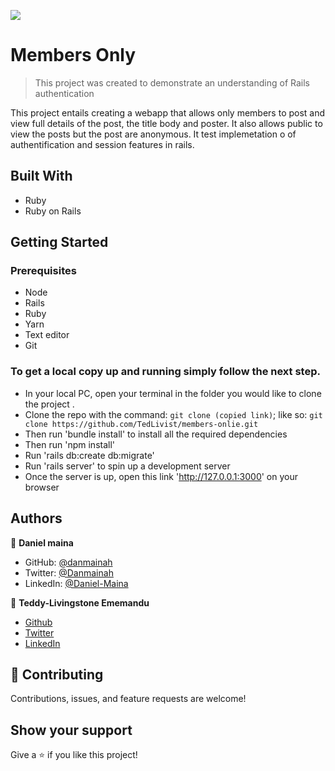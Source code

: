 ![](https://img.shields.io/badge/Microverse-blueviolet)

# Members Only

> This project was created to demonstrate an understanding of Rails authentication

This project entails creating a webapp that allows only members to post and view full details of the post, the title body and poster. It also allows public to view the posts but the post are anonymous. It test implemetation o of authentification and session features in rails.


## Built With


- Ruby
- Ruby on Rails

## Getting Started

### Prerequisites

- Node
- Rails
- Ruby
- Yarn
- Text editor
- Git

### To get a local copy up and running simply follow the next step.

- In your local PC, open your terminal in the folder you would like to clone the project .
- Clone the repo with the command: `git clone (copied link)`; like so: `git clone https://github.com/TedLivist/members-onlie.git`
- Then run 'bundle install' to install all the required dependencies
- Then run 'npm install' 
- Run 'rails db:create db:migrate'
- Run 'rails server' to spin up a development server
- Once the server is up, open this link 'http://127.0.0.1:3000' on your browser

## Authors

👤 **Daniel maina**

- GitHub: [@danmainah](https://github.com/danmainah)
- Twitter: [@Danmainah](https://twitter.com/dan_mainah)
- LinkedIn: [@Daniel-Maina](www.linkedin.com/in/daniel-maina-315a38191)

👤 **Teddy-Livingstone Ememandu**

- [Github](https://github.com/TedLivist)
- [Twitter](https://twitter.com/iamxted)
- [LinkedIn](https://linkedin.com/in/tememandu)

## 🤝 Contributing

Contributions, issues, and feature requests are welcome!

## Show your support

Give a ⭐️ if you like this project!
